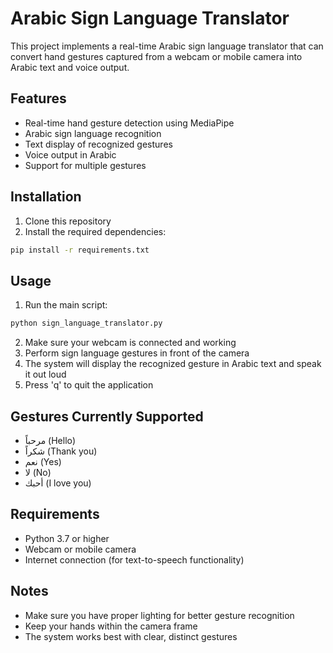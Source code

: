# Arabic Sign Language Translator

This project implements a real-time Arabic sign language translator that can convert hand gestures captured from a webcam or mobile camera into Arabic text and voice output.

## Features

- Real-time hand gesture detection using MediaPipe
- Arabic sign language recognition
- Text display of recognized gestures
- Voice output in Arabic
- Support for multiple gestures

## Installation

1. Clone this repository
2. Install the required dependencies:
```bash
pip install -r requirements.txt
```

## Usage

1. Run the main script:
```bash
python sign_language_translator.py
```

2. Make sure your webcam is connected and working
3. Perform sign language gestures in front of the camera
4. The system will display the recognized gesture in Arabic text and speak it out loud
5. Press 'q' to quit the application

## Gestures Currently Supported

- مرحباً (Hello)
- شكراً (Thank you)
- نعم (Yes)
- لا (No)
- أحبك (I love you)

## Requirements

- Python 3.7 or higher
- Webcam or mobile camera
- Internet connection (for text-to-speech functionality)

## Notes

- Make sure you have proper lighting for better gesture recognition
- Keep your hands within the camera frame
- The system works best with clear, distinct gestures 